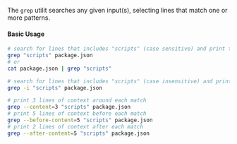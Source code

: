 The `grep` utilit searches any given input(s), selecting lines that match one or more patterns.

#### Basic Usage

```sh
# search for lines that includes "scripts" (case sensitive) and print them
grep "scripts" package.json
# or
cat package.json | grep "scripts"

# search for lines that includes "scripts" (case insensitive) and print them
grep -i "scripts" package.json

# print 3 lines of context around each match
grep --content=3 "scripts" package.json
# print 5 lines of context before each match
grep --before-content=5 "scripts" package.json
# print 2 lines of context after each match
grep --after-content=5 "scripts" package.json
```
